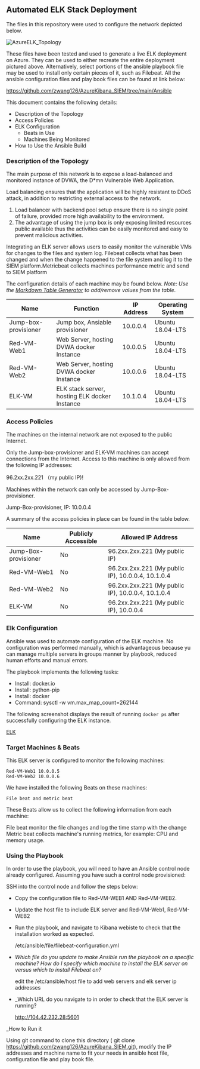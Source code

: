 ## Automated ELK Stack Deployment

The files in this repository were used to configure the network depicted below.

![AzureELK_Topology](https://user-images.githubusercontent.com/10135553/131216586-7fd26abc-14a0-4822-b764-d2873642d91f.png)


These files have been tested and used to generate a live ELK deployment on Azure. They can be used to either recreate the entire deployment pictured above. Alternatively, select portions of the ansible playbook file may be used to install only certain pieces of it, such as Filebeat. All the ansible configuration files and play book files can be found at link below:

https://github.com/zwang126/AzureKibana_SIEM/tree/main/Ansible

This document contains the following details:
- Description of the Topology
- Access Policies
- ELK Configuration
  - Beats in Use
  - Machines Being Monitored
- How to Use the Ansible Build


### Description of the Topology

The main purpose of this network is to expose a load-balanced and monitored instance of DVWA, the D*mn Vulnerable Web Application.

Load balancing ensures that the application will be highly resistant to DDoS attack, in addition to restricting external access to the network.



1. Load balancer with backend pool setup ensure there is no single point of failure, provided more high availability to the environment.
2. The advantage of using the jump box is only exposing limited resources public available thus the activities can be easily monitored and easy to prevent malicious activities.

Integrating an ELK server allows users to easily monitor the vulnerable VMs for changes to the files and system log. Filebeat collects what has been changed and when the change happened to the file system and log it to the SIEM platform.Metricbeat collects machines performance metric and send to SIEM platform


The configuration details of each machine may be found below.
_Note: Use the [Markdown Table Generator](http://www.tablesgenerator.com/markdown_tables) to add/remove values from the table_.

| Name                 	| Function                                       | IP Address 	| Operating System 	|
|----------------------	|------------------------------------------------|------------	|------------------	|
| Jump-box-provisioner 	| Jump box, Ansiable provisioner                 | 10.0.0.4   	| Ubuntu 18.04-LTS 	|
| Red-VM-Web1          	| Web Server, hosting DVWA docker Instance       | 10.0.0.5   	| Ubuntu 18.04-LTS 	|
| Red-VM-Web2          	| Web Server, hosting DVWA docker Instance       | 10.0.0.6   	| Ubuntu 18.04-LTS 	|
| ELK-VM                | ELK stack server, hosting ELK docker Instance  | 10.1.0.4   	| Ubuntu 18.04-LTS  	|




### Access Policies

The machines on the internal network are not exposed to the public Internet. 

Only the Jump-box-provisioner and ELK-VM machines can accept connections from the Internet. Access to this machine is only allowed from the following IP addresses:


96.2xx.2xx.221 （my public IP)!



Machines within the network can only be accessed by Jump-Box-provisioner.

Jump-Box-provisioner, IP: 10.0.0.4




A summary of the access policies in place can be found in the table below.

| Name                 	| Publicly Accessible 	| Allowed IP Address                                	|
|----------------------	|---------------------	|---------------------------------------------------	|
| Jump-Box-provisioner 	| No                  	| 96.2xx.2xx.221 (My public IP)                     	|
| Red-VM-Web1          	| No                  	| 96.2xx.2xx.221 (My public IP), 10.0.0.4, 10.1.0.4 	|
| Red-VM-Web2          	| No                  	| 96.2xx.2xx.221 (My public IP), 10.0.0.4, 10.1.0.4 	|
| ELK-VM         	| No                  	| 96.2xx.2xx.221 (My public IP), 10.0.0.4           	|

### Elk Configuration

Ansible was used to automate configuration of the ELK machine. No configuration was performed manually, which is advantageous because yu can manage multiple servers in groups manner by playbook, reduced human efforts and manual errors.

The playbook implements the following tasks:
- Install: docker.io
- Install: python-pip
- Install: docker
- Command: sysctl -w vm.max_map_count=262144

The following screenshot displays the result of running `docker ps` after successfully configuring the ELK instance.


[ELK](https://user-images.githubusercontent.com/10135553/131216380-607302e8-27ba-4c01-95d5-4964f90c73cc.PNG)


### Target Machines & Beats
This ELK server is configured to monitor the following machines:

    Red-VM-Web1 10.0.0.5
    Red-VM-Web2 10.0.0.6 

We have installed the following Beats on these machines:

    File beat and metric beat

These Beats allow us to collect the following information from each machine:

   File beat monitor the file changes and log the time stamp with the change
   Metric beat collects machine's running metrics, for example: CPU and memory usage.

### Using the Playbook
In order to use the playbook, you will need to have an Ansible control node already configured. Assuming you have such a control node provisioned: 

SSH into the control node and follow the steps below:
- Copy the configuration file to Red-VM-WEB1 AND Red-VM-WEB2.
- Update the host file to include ELK server and Red-VM-Web1, Red-VM-WEB2
- Run the playbook, and navigate to Kibana webiste to check that the installation worked as expected.


   /etc/ansible/file/filebeat-configuration.yml

- _Which file do you update to make Ansible run the playbook on a specific machine? How do I specify which machine to install the ELK server on versus which to install Filebeat on?_

   edit the /etc/ansible/host file to add web servers and elk server ip addresses

- _Which URL do you navigate to in order to check that the ELK server is running?

   http://104.42.232.28:5601

_How to Run it

Using git command to clone this directory ( git clone https://github.com/zwang126/AzureKibana_SIEM.git), modify the IP addresses and machine name to fit your needs in ansible host file, configuration file and play book file. 

